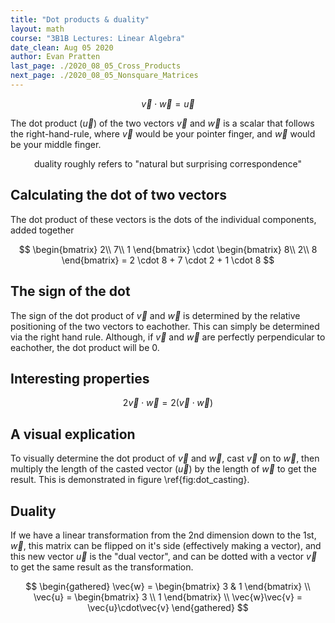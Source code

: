 ```yaml
---
title: "Dot products & duality"
layout: math
course: "3B1B Lectures: Linear Algebra"
date_clean: Aug 05 2020
author: Evan Pratten
last_page: ./2020_08_05_Cross_Products
next_page: ./2020_08_05_Nonsquare_Matrices
---
```


$$
\vec{v} \cdot \vec{w} = \vec{u}
$$

The dot product ($\vec{u}$) of the two vectors $\vec{v}$ and $\vec{w}$ is a scalar that follows the right-hand-rule, where $\vec{v}$ would be your pointer finger, and $\vec{w}$ would be your middle finger.

<div style="text-align:center;" class="colorinfo" data-title = "Note" data-color = "magenta" markdown = 1>
duality roughly refers to "natural but surprising correspondence"
</div>

## Calculating the dot of two vectors

The dot product of these vectors is the dots of the individual components, added together

$$
\begin{bmatrix}
    2\\
    7\\
    1
\end{bmatrix} \cdot \begin{bmatrix}
    8\\
    2\\
    8
\end{bmatrix} = 
2 \cdot 8 + 7 \cdot 2 + 1 \cdot 8
$$

## The sign of the dot

The sign of the dot product of $\vec{v}$ and $\vec{w}$ is determined by the relative positioning of the two vectors to eachother. This can simply be determined via the right hand rule. Although, if $\vec{v}$ and $\vec{w}$ are perfectly perpendicular to eachother, the dot product will be $0$.

## Interesting properties

$$
2\vec{v} \cdot \vec{w} = 2(\vec{v}\cdot\vec{w})
$$


## A visual explication

To visually determine the dot product of $\vec{v}$ and $\vec{w}$, cast $\vec{v}$ on to $\vec{w}$, then multiply the length of the casted vector ($\vec{u}$) by the length of $\vec{w}$ to get the result. This is demonstrated in figure \ref{fig:dot_casting}.

<div align="center">
<script type="text/tikz">
\begin{tikzpicture}

% Grid
\draw[thin,gray!40] (-3.5,-3.5) grid (3.5,3.5);
\draw[<->] (-3.5,0)--(3.5,0) node[right]{$x$};
\draw[<->] (0,-3.5)--(0,3.5) node[above]{$y$};

% Vectors
\draw[line width=2pt,blue,-stealth](0,0)--(1.5,2) node[anchor=south west]{${\vec{v}}$};
\draw[line width=2pt,orange,-stealth](0,0)--(3,0) node[anchor=north]{${\vec{u} \cdot \vec{w}}$};
\draw[line width=2pt,red,-stealth](0,0)--(2,0) node[anchor=north east]{${\vec{w}}$};
\draw[line width=2pt,green,-stealth](0,0)--(1.5,0) node[anchor=north east]{${\vec{u}}$};
\draw[dotted](1.5,2)--(1.5,0) node[midway, right]{cast};


\end{tikzpicture}
</script>
</div>

## Duality

If we have a linear transformation from the 2nd dimension down to the 1st, $\vec{w}$, this matrix can be flipped on it's side (effectively making a vector), and this new vector $\vec{u}$ is the "dual vector", and can be dotted with a vector $\vec{v}$ to get the same result as the transformation.


$$
\begin{gathered}
\vec{w} = \begin{bmatrix} 3 & 1 \end{bmatrix} \\
\vec{u} = \begin{bmatrix} 3 \\ 1 \end{bmatrix} \\
\vec{w}\vec{v} = \vec{u}\cdot\vec{v} 
\end{gathered}
$$
